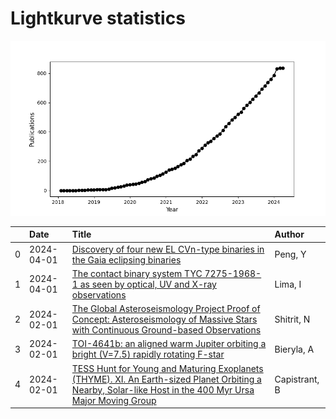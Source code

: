 
<h1>Lightkurve statistics</h1>
  
![publications](lightkurve-publications.png)  
  
|    | Date       | Title                                                                                                                                                                                                                      | Author        |
|---:|:-----------|:---------------------------------------------------------------------------------------------------------------------------------------------------------------------------------------------------------------------------|:--------------|
|  0 | 2024-04-01 | [Discovery of four new EL CVn-type binaries in the Gaia eclipsing binaries](https://ui.adsabs.harvard.edu/abs/2024NewA..10702153P/abstract)                                                                                | Peng, Y       |
|  1 | 2024-04-01 | [The contact binary system TYC 7275-1968-1 as seen by optical, UV and X-ray observations](https://ui.adsabs.harvard.edu/abs/2024NewA..10702145L/abstract)                                                                  | Lima, I       |
|  2 | 2024-02-01 | [The Global Asteroseismology Project Proof of Concept: Asteroseismology of Massive Stars with Continuous Ground-based Observations](https://ui.adsabs.harvard.edu/abs/2024AJ....167...65S/abstract)                        | Shitrit, N    |
|  3 | 2024-02-01 | [TOI-4641b: an aligned warm Jupiter orbiting a bright (V=7.5) rapidly rotating F-star](https://ui.adsabs.harvard.edu/abs/2024MNRAS.527.10955/abstract)                                                                     | Bieryla, A    |
|  4 | 2024-02-01 | [TESS Hunt for Young and Maturing Exoplanets (THYME). XI. An Earth-sized Planet Orbiting a Nearby, Solar-like Host in the 400 Myr Ursa Major Moving Group](https://ui.adsabs.harvard.edu/abs/2024AJ....167...54C/abstract) | Capistrant, B |
